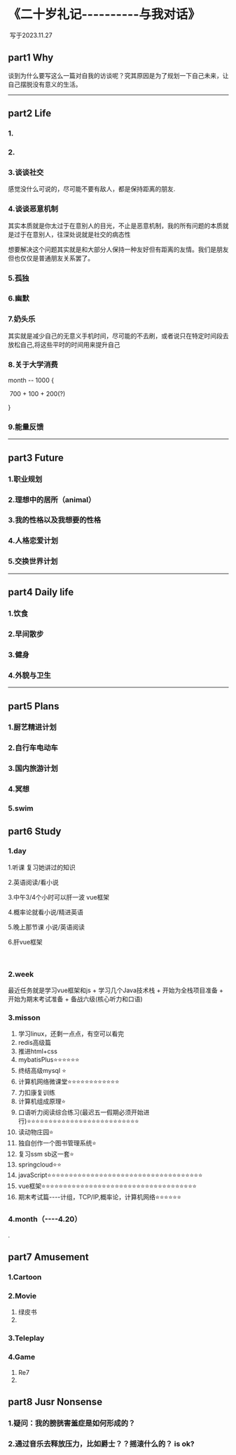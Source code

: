 # 								《二十岁礼记----------与我对话》

​																								写于2023.11.27  																



## part1  Why

谈到为什么要写这么一篇对自我的访谈呢？究其原因是为了规划一下自己未来，让自己摆脱没有意义的生活。

-------------------------------------------------------------------------------------------------------------------------------------------------------------------------------------------

## part2 Life

### 1.

### 2.

### 3.谈谈社交

感觉没什么可说的，尽可能不要有敌人，都是保持距离的朋友.

### 4.谈谈恶意机制

其实本质就是你太过于在意别人的目光，不止是恶意机制，我的所有问题的本质就是过于在意别人，往深处说就是社交的病态性

想要解决这个问题其实就是和大部分人保持一种友好但有距离的友情。我们是朋友但也仅仅是普通朋友关系罢了。



### 5.孤独

### 6.幽默

### 7.奶头乐

其实就是减少自己的无意义手机时间，尽可能的不去刷，或者说只在特定时间段去放松自己,将这些平时的时间用来提升自己

### 8.关于大学消费

month  -- 1000  { 

​			700 + 100 + 200(?)

}

### 9.能量反馈

-------------------------------------------------------------------------------------------------------------------------------------------------------------------------------------------

## part3 Future

### 1.职业规划

### 2.理想中的居所（animal）

### 3.我的性格以及我想要的性格

### 4.人格恋爱计划

### 5.交换世界计划

-------------------------------------------------------------------------------------------------------------------------------------------------------------------------------------------

## part4 Daily life

### 1.饮食

### 2.早间散步

### 3.健身

### 4.外貌与卫生

-------------------------------------------------------------------------------------------------------------------------------------------------------------------------------------------

## part5 Plans

### 1.厨艺精进计划

### 2.自行车电动车

### 3.国内旅游计划

### 4.冥想

### 5.swim













## part6 Study

### 1.day

1.听课  复习她讲过的知识

2.英语阅读/看小说

3.中午3/4个小时可以肝一波 vue框架

4.概率论就看小说/精进英语

5.晚上那节课 小说/英语阅读

6.肝vue框架







​	







### 2.week

最近任务就是学习vue框架和js + 学习几个Java技术栈 + 开始为全栈项目准备 +  开始为期末考试准备 +  备战六级(核心听力和口语)







### 3.misson

1. 学习linux，还剩一点点，有空可以看完
1. redis高级篇
1. 推进html+css
1. mybatisPlus⭐⭐⭐⭐⭐⭐
1. 终结高级mysql ⭐
1. 计算机网络微课堂⭐⭐⭐⭐⭐⭐⭐⭐⭐⭐⭐⭐
1. 力扣康复训练
1. 计算机组成原理⭐
1. 口语听力阅读综合练习(最迟五一假期必须开始进行)⭐⭐⭐⭐⭐⭐⭐⭐⭐⭐⭐⭐⭐⭐⭐⭐⭐⭐⭐⭐⭐⭐⭐⭐⭐⭐
1. 读动物庄园⭐
1. 独自创作一个图书管理系统⭐
1. 复习ssm sb这一套⭐
1. springcloud⭐⭐
1. javaScript⭐⭐⭐⭐⭐⭐⭐⭐⭐⭐⭐⭐⭐⭐⭐⭐⭐⭐⭐⭐⭐⭐⭐⭐⭐⭐⭐⭐⭐⭐⭐⭐⭐⭐⭐⭐
1. vue框架⭐⭐⭐⭐⭐⭐⭐⭐⭐⭐⭐⭐⭐⭐⭐⭐⭐⭐⭐⭐⭐⭐⭐⭐⭐⭐⭐⭐⭐⭐⭐⭐⭐⭐⭐⭐
1. 期末考试篇----计组，TCP/IP,概率论，计算机网络⭐⭐⭐⭐⭐⭐







### 4.month（----4.20）

.





## part7 Amusement

### 1.Cartoon  

### 2.Movie

1. 绿皮书
3. 

### 3.Teleplay



### 4.Game

1. Re7
1. 



## part8 Jusr Nonsense

### 1.疑问：我的膀胱害羞症是如何形成的？

### 2.通过音乐去释放压力，比如爵士？？摇滚什么的？ is ok?
